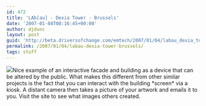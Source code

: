 ```yaml
---
id: 472
title: 'LAb[au] - Dexia Tower - Brussels'
date: '2007-01-04T08:16:45+00:00'
author: djdunc
layout: post
guid: 'http://beta.driversofchange.com/emtech/2007/01/04/labau_dexia_tower_brussels/'
permalink: /2007/01/04/labau-dexia-tower-brussels/
tags: stuff
---
```


[![](https://i0.wp.com/www.dexia-tower.com/gallery/selected/thumbs/touch_select_compressed_011.jpg?w=200)](http://www.dexia-tower.com/ "LAb[au]")Nice example of an interactive facade and building as a device that can be altered by the public. What makes this different from other similar projects is the fact that you can interact with the building \*screen\* via a kiosk. A distant camera then takes a picture of your artwork and emails it to you. Visit the site to see what images others created.